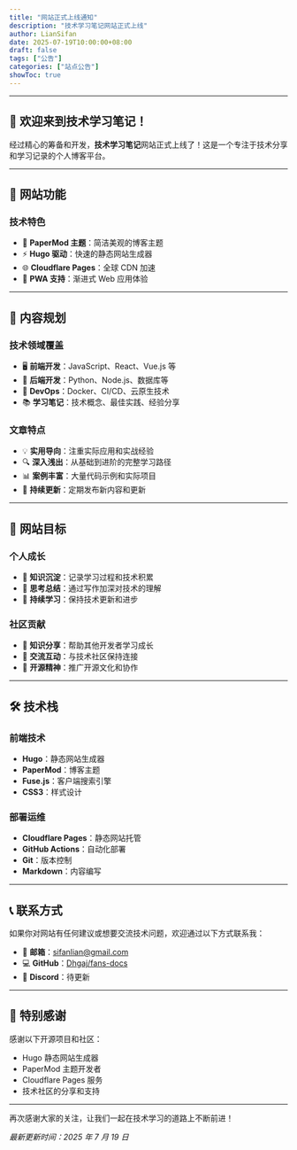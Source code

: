 ```yaml
---
title: "网站正式上线通知"
description: "技术学习笔记网站正式上线"
author: LianSifan
date: 2025-07-19T10:00:00+08:00
draft: false
tags: ["公告"]
categories: ["站点公告"]
showToc: true
---
```


---

## 🎊 欢迎来到技术学习笔记！

经过精心的筹备和开发，**技术学习笔记**网站正式上线了！这是一个专注于技术分享和学习记录的个人博客平台。

---

## 🚀 网站功能

### 技术特色

- 🎨 **PaperMod 主题**：简洁美观的博客主题
- ⚡ **Hugo 驱动**：快速的静态网站生成器
- 🌐 **Cloudflare Pages**：全球 CDN 加速
- 📱 **PWA 支持**：渐进式 Web 应用体验

---

## 📝 内容规划




### 技术领域覆盖

- 🖥️ **前端开发**：JavaScript、React、Vue.js 等
- 🔧 **后端开发**：Python、Node.js、数据库等
- 🚀 **DevOps**：Docker、CI/CD、云原生技术
- 📚 **学习笔记**：技术概念、最佳实践、经验分享

### 文章特点

- 💡 **实用导向**：注重实际应用和实战经验
- 🔍 **深入浅出**：从基础到进阶的完整学习路径
- 📊 **案例丰富**：大量代码示例和实际项目
- 🔄 **持续更新**：定期发布新内容和更新

---

## 🎯 网站目标

### 个人成长

- 📖 **知识沉淀**：记录学习过程和技术积累
- 💭 **思考总结**：通过写作加深对技术的理解
- 🌱 **持续学习**：保持技术更新和进步

### 社区贡献

- 🤝 **知识分享**：帮助其他开发者学习成长
- 💬 **交流互动**：与技术社区保持连接
- 🌟 **开源精神**：推广开源文化和协作

---

## 🛠️ 技术栈

### 前端技术

- **Hugo**：静态网站生成器
- **PaperMod**：博客主题
- **Fuse.js**：客户端搜索引擎
- **CSS3**：样式设计

### 部署运维

- **Cloudflare Pages**：静态网站托管
- **GitHub Actions**：自动化部署
- **Git**：版本控制
- **Markdown**：内容编写

---

## 📞 联系方式

如果你对网站有任何建议或想要交流技术问题，欢迎通过以下方式联系我：

- 📧 **邮箱**：sifanlian@gmail.com
- 💻 **GitHub**：[Dhgaj/fans-docs](https://github.com/Dhgaj/fans-docs)
- 💬 **Discord**：待更新

---

## 🎁 特别感谢

感谢以下开源项目和社区：

- Hugo 静态网站生成器
- PaperMod 主题开发者
- Cloudflare Pages 服务
- 技术社区的分享和支持

---

再次感谢大家的关注，让我们一起在技术学习的道路上不断前进！

_最新更新时间：2025 年 7 月 19 日_
